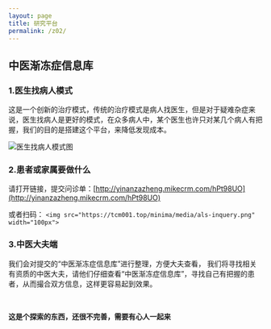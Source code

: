 ```yaml
---
layout: page
title: 研究平台
permalink: /z02/
---
```


## 中医渐冻症信息库

### 1.医生找病人模式

这是一个创新的治疗模式，传统的治疗模式是病人找医生，但是对于疑难杂症来说，医生找病人是更好的模式，在众多病人中，某个医生也许只对某几个病人有把握，我们的目的是搭建这个平台，来降低发现成本。

![医生找病人模式图](https://tcm001.top/minima/media/als-arc.png "医生找病人模式图")

### 2.患者或家属要做什么

请打开链接，提交问诊单：[http://yinanzazheng.mikecrm.com/hPt98UO](http://yinanzazheng.mikecrm.com/hPt98UO)

或者扫码：
`<img src="https://tcm001.top/minima/media/als-inquery.png" width="100px">`

### 3.中医大夫端

我们会对提交的“中医渐冻症信息库”进行整理，方便大夫查看，
我们将寻找相关有资质的中医大夫，请他们仔细查看“中医渐冻症信息库”，寻找自己有把握的患者，从而撮合双方信息，这样更容易起到效果。

<br/>


**这是个探索的东西，还很不完善，需要有心人一起来**
